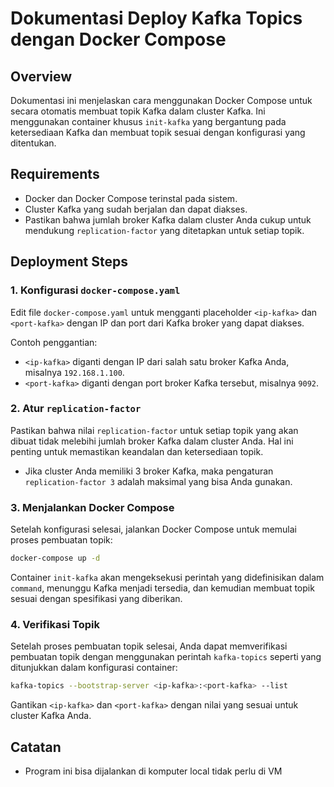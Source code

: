 # Dokumentasi Deploy Kafka Topics dengan Docker Compose

## Overview

Dokumentasi ini menjelaskan cara menggunakan Docker Compose untuk secara otomatis membuat topik Kafka dalam cluster Kafka. Ini menggunakan container khusus `init-kafka` yang bergantung pada ketersediaan Kafka dan membuat topik sesuai dengan konfigurasi yang ditentukan.

## Requirements

- Docker dan Docker Compose terinstal pada sistem.
- Cluster Kafka yang sudah berjalan dan dapat diakses.
- Pastikan bahwa jumlah broker Kafka dalam cluster Anda cukup untuk mendukung `replication-factor` yang ditetapkan untuk setiap topik.

## Deployment Steps

### 1. Konfigurasi `docker-compose.yaml`

Edit file `docker-compose.yaml` untuk mengganti placeholder `<ip-kafka>` dan `<port-kafka>` dengan IP dan port dari Kafka broker yang dapat diakses.

Contoh penggantian:

- `<ip-kafka>` diganti dengan IP dari salah satu broker Kafka Anda, misalnya `192.168.1.100`.
- `<port-kafka>` diganti dengan port broker Kafka tersebut, misalnya `9092`.

### 2. Atur `replication-factor`

Pastikan bahwa nilai `replication-factor` untuk setiap topik yang akan dibuat tidak melebihi jumlah broker Kafka dalam cluster Anda. Hal ini penting untuk memastikan keandalan dan ketersediaan topik.

- Jika cluster Anda memiliki 3 broker Kafka, maka pengaturan `replication-factor 3` adalah maksimal yang bisa Anda gunakan.

### 3. Menjalankan Docker Compose

Setelah konfigurasi selesai, jalankan Docker Compose untuk memulai proses pembuatan topik:

```sh
docker-compose up -d
```

Container `init-kafka` akan mengeksekusi perintah yang didefinisikan dalam `command`, menunggu Kafka menjadi tersedia, dan kemudian membuat topik sesuai dengan spesifikasi yang diberikan.

### 4. Verifikasi Topik

Setelah proses pembuatan topik selesai, Anda dapat memverifikasi pembuatan topik dengan menggunakan perintah `kafka-topics` seperti yang ditunjukkan dalam konfigurasi container:

```sh
kafka-topics --bootstrap-server <ip-kafka>:<port-kafka> --list
```

Gantikan `<ip-kafka>` dan `<port-kafka>` dengan nilai yang sesuai untuk cluster Kafka Anda.

## Catatan

- Program ini bisa dijalankan di komputer local tidak perlu di VM
